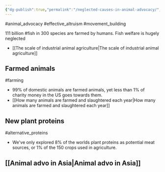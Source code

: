 ```yaml
---
{"dg-publish":true,"permalink":"/neglected-causes-in-animal-advocacy/","tags":["#animal_advocacy","#effective_altruism","#movement_building","#fish","#farming","#alternative_proteins"],"created":"2025-10-23T17:42:41.427+01:00","updated":"2025-10-23T18:06:08.597+01:00"}
---
```


#animal_advocacy #effective_altruism #movement_building 

111 billion #fish in 300 species are farmed by humans. Fish welfare is hugely neglected
- [[The scale of industrial animal agriculture\|The scale of industrial animal agriculture]]

## Farmed animals
#farming 
- 99% of domestic animals are farmed animals, yet less than 1% of charity money in the US goes towards them. 
- [[How many animals are farmed and slaughtered each year\|How many animals are farmed and slaughtered each year]]

## New plant proteins
#alternative_proteins 
- We've only explored 8% of the worlds plant proteins as potential meat sources, or 1% of the 150 crops used in agriculture. 

## [[Animal advo in Asia\|Animal advo in Asia]]